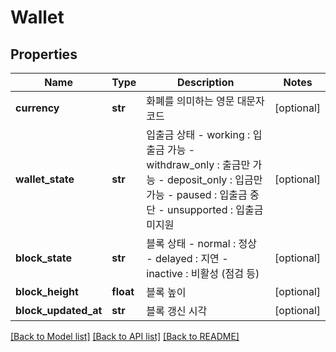 # Wallet

## Properties
Name | Type | Description | Notes
------------ | ------------- | ------------- | -------------
**currency** | **str** | 화폐를 의미하는 영문 대문자 코드 | [optional] 
**wallet_state** | **str** | 입출금 상태 - working : 입출금 가능 - withdraw_only : 출금만 가능 - deposit_only : 입금만 가능 - paused : 입출금 중단 - unsupported : 입출금 미지원  | [optional] 
**block_state** | **str** | 블록 상태 - normal : 정상 - delayed : 지연 - inactive : 비활성 (점검 등)  | [optional] 
**block_height** | **float** | 블록 높이 | [optional] 
**block_updated_at** | **str** | 블록 갱신 시각 | [optional] 

[[Back to Model list]](../README.md#documentation-for-models) [[Back to API list]](../README.md#documentation-for-api-endpoints) [[Back to README]](../README.md)


